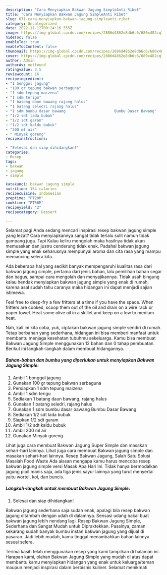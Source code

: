 ```yaml
---
description: "Cara Menyiapkan Bakwan Jagung SimpleAnti Ribet"
title: "Cara Menyiapkan Bakwan Jagung SimpleAnti Ribet"
slug: 671-cara-menyiapkan-bakwan-jagung-simpleanti-ribet
category: Uncategorized
date: 2022-11-12T09:24:16.555Z
image: https://img-global.cpcdn.com/recipes/2886d4862e8db6c6/680x482cq70/bakwan-jagung-simple-foto-resep-utama.jpg
hideToc: false
enableToc: true
enableTocContent: false
thumbnail: https://img-global.cpcdn.com/recipes/2886d4862e8db6c6/680x482cq70/bakwan-jagung-simple-foto-resep-utama.jpg
cover: https://img-global.cpcdn.com/recipes/2886d4862e8db6c6/680x482cq70/bakwan-jagung-simple-foto-resep-utama.jpg
author: Admin
authorAv: notfound
ratingvalue: 3.5
reviewcount: 16
recipeingredient:
- "1 bonggol jagung"
- "100 gr tepung bakwan serbaguna"
- "1 sdm tepung maizena"
- "1 sdm terigu"
- "1 batang daun bawang rajang halus"
- "1 batang seledri rajang halus"
- "1 sdm bumbu dasar bawang                      Bumbu Dasar Bawang"
- "1/2 sdt lada bubuk"
- "1/2 sdt garam"
- "1/2 sdt kaldu bubuk"
- "200 ml air"
- " Minyak goreng"
recipeinstructions:

- "Selesai dan siap dihidangkan!"
categories:
- Resep
tags:
- bakwan
- jagung
- simple

katakunci: bakwan jagung simple 
nutrition: 154 calories
recipecuisine: Indonesian
preptime: "PT20M"
cooktime: "PT56M"
recipeyield: "2"
recipecategory: Dessert

---
```



Selamat pagi Anda sedang mencari inspirasi resep bakwan jagung simple yang lezat? Cara menyiapkannya sangat tidak terlalu sulit namun tidak gampang juga. Tapi Kalau keliru mengolah maka hasilnya tidak akan memuaskan dan justru cenderung tidak enak. Padahal bakwan jagung simple yang enak seharusnya mempunyai aroma dan cita rasa yang mampu memancing selera kita.


Ada beberapa hal yang sedikit banyak mempengaruhi kualitas rasa dari bakwan jagung simple, pertama dari jenis bahan, lalu pemilihan bahan segar dan bagus, sampai cara mengolah dan menyajikannya. Tidak usah bingung kalau hendak menyiapkan bakwan jagung simple yang enak di rumah, karena asal sudah tahu caranya maka hidangan ini dapat menjadi sajian istimewa.

Feel free to deep-fry a few fritters at a time if you have the space. When fritters are cooked, scoop them out of the oil and drain on a wire rack or paper towel. Heat some olive oil in a skillet and keep on a low to medium heat.


Nah, kali ini kita coba, yuk, ciptakan bakwan jagung simple sendiri di rumah. Tetap berbahan yang sederhana, hidangan ini bisa memberi manfaat untuk membantu menjaga kesehatan tubuhmu sekeluarga. Kamu bisa membuat Bakwan Jagung Simple menggunakan 12 bahan dan 0 tahap pembuatan. Berikut ini langkah-langkah dalam membuat hidangannya.

<!--inarticleads1-->

##### Bahan-bahan dan bumbu yang diperlukan untuk menyiapkan Bakwan Jagung Simple:

1. Ambil 1 bonggol jagung
1. Gunakan 100 gr tepung bakwan serbaguna
1. Persiapkan 1 sdm tepung maizena
1. Ambil 1 sdm terigu
1. Sediakan 1 batang daun bawang, rajang halus
1. Gunakan 1 batang seledri, rajang halus
1. Gunakan 1 sdm bumbu dasar bawang                      Bumbu Dasar Bawang
1. Sediakan 1/2 sdt lada bubuk
1. Siapkan 1/2 sdt garam
1. Ambil 1/2 sdt kaldu bubuk
1. Ambil 200 ml air
1. Gunakan  Minyak goreng


Lihat juga cara membuat Bakwan Jagung Super Simple dan masakan sehari-hari lainnya. Lihat juga cara membuat Bakwan jagung simple dan masakan sehari-hari lainnya. Resep Bakwan Jagung, Salah Satu Solusi Masalah Food Waste Ada alasan mengapa kamu harus mencoba resep bakwan jagung simple versi Masak Apa Hari Ini. Tidak hanya bermodalkan jagung pipil manis saja, ada tiga jenis sayur lainnya yang turut menyertai yaitu wortel, kol, dan buncis. 

<!--inarticleads2-->

##### Langkah-langkah untuk membuat Bakwan Jagung Simple:


1. Selesai dan siap dihidangkan!

Bakwan jagung sederhana saja sudah enak, apalagi bila resep bakwan jagung ditambah dengan udah di dalamnya. Sensasi udang bakal buat bakwan jagung lebih nendang lagi. Resep Bakwan Jagung Simple, Sederhana dan Sangat Mudah untuk Dipraktekkan. Pasalnya, zaman sekarang sudah banyak bumbu instan bakwan jagung yang dijual di pasaran. Jadi lebih mudah, kamu tinggal menambahkan bahan lainnya sesuai selera. 

Terima kasih telah menggunakan resep yang kami tampilkan di halaman ini. Harapan kami, olahan Bakwan Jagung Simple yang mudah di atas dapat membantu kamu menyiapkan hidangan yang enak untuk keluarga/teman maupun menjadi inspirasi dalam berbisnis kuliner. Selamat menikmati
